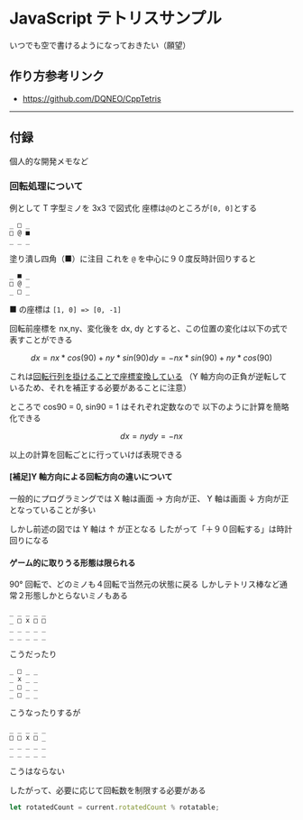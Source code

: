 # JavaScript テトリスサンプル

いつでも空で書けるようになっておきたい（願望）

## 作り方参考リンク

- https://github.com/DQNEO/CppTetris

---

## 付録

個人的な開発メモなど

### 回転処理について

例として T 字型ミノを 3x3 で図式化
座標は`@`のところが`[0, 0]`とする

```
_ □ _
□ @ ■
_ _ _
```

塗り潰し四角（■）に注目
これを `@` を中心に９０度反時計回りすると

```
_ ■ _
□ @ _
_ □ _

```

■ の座標は
`[1, 0] => [0, -1]`

回転前座標を nx,ny、変化後を dx, dy とすると、この位置の変化は以下の式で表すことができる

```math
dx = nx * cos(90) + ny * sin(90)
dy = -nx * sin(90) + ny * cos(90)
```

これは[回転行列を掛けることで座標変換している](https://math-fun.net/20201211/7086/)
（Y 軸方向の正負が逆転しているため、それを補正する必要があることに注意）

ところで cos90 = 0, sin90 = 1 はそれぞれ定数なので
以下のように計算を簡略化できる

```math
dx = ny
dy = -nx
```

以上の計算を回転ごとに行っていけば表現できる

#### [補足]Y 軸方向による回転方向の違いについて

一般的にプログラミングでは
X 軸は画面 → 方向が正、
Y 軸は画面 ↓ 方向が正となっていることが多い

しかし前述の図では Y 軸は ↑ が正となる
したがって「＋９０回転する」は時計回りになる

#### ゲーム的に取りうる形態は限られる

90° 回転で、どのミノも４回転で当然元の状態に戻る
しかしテトリス棒など通常２形態しかとらないミノもある

```
_ _ _ _ _
_ □ x □ □
_ _ _ _ _
_ _ _ _ _
```

こうだったり

```
_ □ _ _
_ x _ _
_ □ _ _
_ □ _ _
```

こうなったりするが

```
_ _ _ _ _
□ □ x □ _
_ _ _ _ _
_ _ _ _ _
```

こうはならない

したがって、必要に応じて回転数を制限する必要がある

```js
let rotatedCount = current.rotatedCount % rotatable;
```
